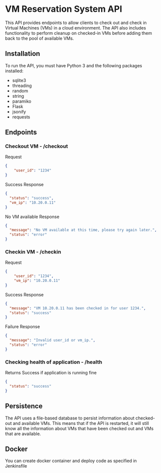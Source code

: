 # VM Reservation System API

This API provides endpoints to allow clients to check out and check in Virtual Machines (VMs) in a cloud environment. The API also includes functionality to perform cleanup on checked-in VMs before adding them back to the pool of available VMs.


## Installation
To run the API, you must have Python 3 and the following packages installed:
- sqlite3
- threading
- random
- string
- paramiko
- Flask
- jsonify
- requests

## Endpoints
### Checkout VM - /checkout
Request
```json
{
    "user_id": "1234"
}
```
Success Response
```json
{
  "status": "success",
  "vm_ip": "10.20.0.11"
}
```
No VM available Response
```json
{
  "message": "No VM available at this time, please try again later.",
  "status": "error"
}
```
### Checkin VM - /checkin
Request
```json
{
    "user_id": "1234",
    "vm_ip": "10.20.0.11"
}
```
Success Response
```json
{
  "message": "VM 10.20.0.11 has been checked in for user 1234.",
  "status": "success"
}
```
Failure Response
```json
{
  "message": "Invalid user_id or vm_ip.",
  "status": "error"
}
```

### Checking health of application - /health
Returns Success if application is running fine
```json
{
  "status": "success"
}
```

## Persistence
The API uses a file-based database to persist information about checked-out and available VMs. This means that if the API is restarted, it will still know all the information about VMs that have been checked out and VMs that are available.

## Docker
You can create docker container and deploy code as specified in Jenkinsfile